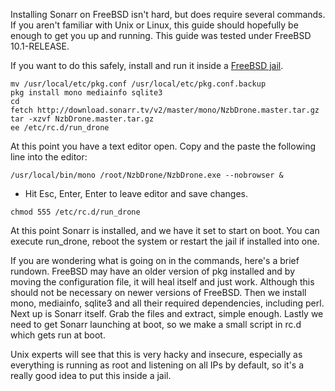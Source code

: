Installing Sonarr on FreeBSD isn't hard, but does require several commands.  If you aren't familiar with Unix or Linux, this guide should hopefully be enough to get you up and running.  This guide was tested under FreeBSD 10.1-RELEASE.

If you want to do this safely, install and run it inside a [FreeBSD jail](https://www.freebsd.org/doc/handbook/jails.html).

```
mv /usr/local/etc/pkg.conf /usr/local/etc/pkg.conf.backup
pkg install mono mediainfo sqlite3
cd
fetch http://download.sonarr.tv/v2/master/mono/NzbDrone.master.tar.gz
tar -xzvf NzbDrone.master.tar.gz
ee /etc/rc.d/run_drone
```

At this point you have a text editor open. Copy and the paste the following line into the editor:

`/usr/local/bin/mono /root/NzbDrone/NzbDrone.exe --nobrowser &`

* Hit Esc, Enter, Enter to leave editor and save changes.

`chmod 555 /etc/rc.d/run_drone`

At this point Sonarr is installed, and we have it set to start on boot. You can execute run_drone, reboot the system or restart the jail if installed into one.

If you are wondering what is going on in the commands, here's a brief rundown. FreeBSD may have an older version of pkg installed and by moving the configuration file, it will heal itself and just work. Although this should not be necessary on newer versions of FreeBSD. Then we install mono, mediainfo, sqlite3 and all their required dependencies, including perl.  Next up is Sonarr itself.  Grab the files and extract, simple enough.  Lastly we need to get Sonarr launching at boot, so we make a small script in rc.d which gets run at boot.

Unix experts will see that this is very hacky and insecure, especially as everything is running as root and listening on all IPs by default, so it's a really good idea to put this inside a jail.